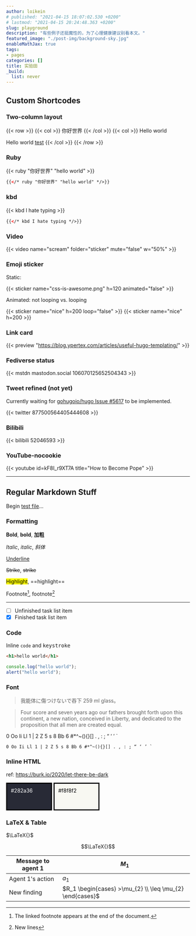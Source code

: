 ```yaml
---
author: loikein
# published: "2021-04-15 18:07:02.530 +0200"
# lastmod: "2021-04-15 20:24:48.363 +0200"
slug: playground
description: "有些例子还挺魔性的，为了心理健康建议别看本文。"
featured_image: "./post-img/background-sky.jpg"
enableMathJax: true
tags:
- pages
categories: []
title: 实验田
_build:
  list: never
---
```

## Custom Shortcodes

### Two-column layout

{{< row >}}
{{< col >}}
你好世界
{{< /col >}}
{{< col >}}
Hello world

Hello world [test](#)
{{< /col >}}
{{< /row >}}

### Ruby

{{< ruby "你好世界" "hello world" >}}　

```html
{{</* ruby "你好世界" "hello world" */>}}
```

### kbd

{{< kbd I hate typing >}}　

```html
{{</* kbd I hate typing */>}}
```

### Video

{{< video name="scream" folder="sticker" mute="false" w="50%" >}}

### Emoji sticker

Static:

{{< sticker name="css-is-awesome.png" h=120 animated="false" >}}

Animated: not looping vs. looping

{{< sticker name="nice" h=200 loop="false" >}}
{{< sticker name="nice" h=200 >}}

### Link card

{{< preview "https://blog.ypertex.com/articles/useful-hugo-templating/" >}}

### Fediverse status

{{< mstdn mastodon.social 106070125652504343 >}}

### Tweet refined (not yet)

Currently waiting for [gohugoio/hugo Issue #5617](https://github.com/gohugoio/hugo/issues/5617) to be implemented.

{{< twitter 877500564405444608 >}}

### Bilibili

{{< bilibili 52046593 >}}

### YouTube-nocookie

{{< youtube id=kF8I_r9XT7A title="How to Become Pope" >}}

***

## Regular Markdown Stuff

Begin [test file](https://gist.github.com/loikein/27ef6913386b206d1b3c18b8e93c5768)…

### Formatting

**Bold**, __bold__, **加粗**

*Italic*, _italic_, *斜体*

<u>Underline</u>

<del>Strike</del>, ~~strike~~

<mark>Highlight</mark>, ==highlight==

<!-- Comments-->

Footnote[^1], footnote[^2]

---

- [ ] Unfinished task list item
- [x] Finished task list item

### Code

Inline `code` and <kbd>keystroke</kbd>

```html
<h1>hello world</h1>
```

```js
console.log("hello world");
alert("hello world");
```

### Font

> 我能体に傷つけないで吞下 259 ml glass。

> Four score and seven years ago our fathers brought forth upon this continent, a new nation, conceived in Liberty, and dedicated to the proposition that all men are created equal.

0 Oo Ii Ll 1 | 2 Z 5 s 8 Bb 6 #*^~\(\){}\[\] . , : ; “ ‘ ’ `

```
0 Oo Ii Ll 1 | 2 Z 5 s 8 Bb 6 #*^~(){}[] . , : ; “ ‘ ’ `
```

### Inline HTML

ref: https://burk.io/2020/let-there-be-dark

<div title="#282a36" style="height: 50px; width: 100px; background-color: #282a36; display: inline-block; border-style: solid; border-color: black; color:white; padding:10px;">#282a36</div>

<div title="#f8f8f2" style="height: 50px; width: 100px; background-color: #f8f8f2; margin-right: 5px; display: inline-block; border-style: solid; border-color: black; color:black; padding:10px;">#f8f8f2</div>

### LaTeX & Table

$\LaTeX{}$

$$\LaTeX{}$$

| Message to agent 1 | $M_1$          |
| ------------------ | -------------- |
| Agent 1's action   | $a_1$          |
| New finding        | $R_1 \begin{cases} >\mu_{2} \\ \leq \mu_{2} \end{cases}$ |

[^1]: The linked footnote appears at the end of the document.

[^2]: New lines
